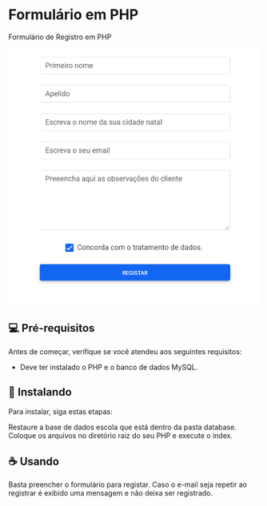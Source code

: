# Formulário em PHP
Formulário de Registro em PHP

<img src="form-image.png" alt="Imagem do Formulário">

## 💻 Pré-requisitos

Antes de começar, verifique se você atendeu aos seguintes requisitos:
* Deve ter instalado o PHP e o banco de dados MySQL.


## 🚀 Instalando

Para instalar, siga estas etapas:

Restaure a base de dados escola que está dentro da pasta database.
Coloque os arquivos no diretório raiz do seu PHP e execute o index.


## ☕ Usando

Basta preencher o formulário para registar.
Caso o e-mail seja repetir ao registrar é exibido uma mensagem e não deixa ser registrado.


